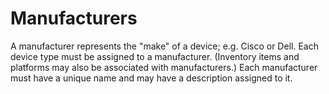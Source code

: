 # Manufacturers

A manufacturer represents the "make" of a device; e.g. Cisco or Dell. Each device type must be assigned to a manufacturer. (Inventory items and platforms may also be associated with manufacturers.) Each manufacturer must have a unique name and may have a description assigned to it.
